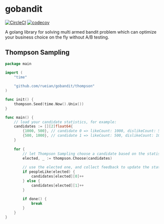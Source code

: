 # gobandit

[![CircleCI](https://circleci.com/gh/rueian/gobandit.svg?style=svg)](https://circleci.com/gh/rueian/gobandit)
[![codecov](https://codecov.io/gh/rueian/gobandit/branch/master/graph/badge.svg)](https://codecov.io/gh/rueian/gobandit)

A golang library for solving multi armed bandit problem which can optimize your business choice on the fly without A/B testing.

## Thompson Sampling

```go
package main

import (
	"time"
	
	"github.com/rueian/gobandit/thompson"
)

func init() {
	thompson.Seed(time.Now().Unix())
}

func main() {
    // load your candidate statistics, for example:
    candidates := [][2]float64{
        {1000, 500}, // candidate 0 => likeCount: 1000, dislikeCount: 500
        {500, 1000}, // candidate 1 => likeCount: 500, dislikeCount: 1000
    }
    
    for {
        // let Thompson Sampling choose a candidate based on the statistics
        elected, _ := thompson.Choose(candidates)
        
        // use the elected one, and collect feedback to update the statistic for next choose
        if peopleLike(elected) {
            candidates[elected][0]++
        } else {
            candidates[elected][1]++
        }
        
        if done() {
            break
        }
    }
}
```